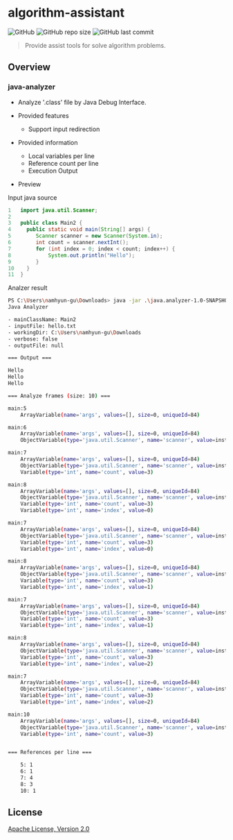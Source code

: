 # algorithm-assistant

![GitHub](https://img.shields.io/github/license/namhyun-gu/algorithm-assistant)
![GitHub repo size](https://img.shields.io/github/repo-size/namhyun-gu/algorithm-assistant)
![GitHub last commit](https://img.shields.io/github/last-commit/namhyun-gu/algorithm-assistant)

> Provide assist tools for solve algorithm problems.

## Overview

### java-analyzer

- Analyze '.class' file by Java Debug Interface.
- Provided features
  - Support input redirection
- Provided information
  - Local variables per line
  - Reference count per line
  - Execution Output

- Preview

Input java source

```java
1   import java.util.Scanner;
2 
3   public class Main2 {
4     public static void main(String[] args) {
5        Scanner scanner = new Scanner(System.in);
6        int count = scanner.nextInt();
7        for (int index = 0; index < count; index++) {
8            System.out.println("Hello");
9        }
10    }
11  }
```

Analzer result

```bash
PS C:\Users\namhyun-gu\Downloads> java -jar .\java.analyzer-1.0-SNAPSHOT.jar -i hello.txt Main2
Java Analyzer

- mainClassName: Main2
- inputFile: hello.txt
- workingDir: C:\Users\namhyun-gu\Downloads
- verbose: false
- outputFile: null

=== Output ===

Hello
Hello
Hello

=== Analyze frames (size: 10) ===

main:5
	ArrayVariable(name='args', values=[], size=0, uniqueId=84)

main:6
	ArrayVariable(name='args', values=[], size=0, uniqueId=84)
	ObjectVariable(type='java.util.Scanner', name='scanner', value=instance of java.util.Scanner(id=377), uniqueId=377)

main:7
	ArrayVariable(name='args', values=[], size=0, uniqueId=84)
	ObjectVariable(type='java.util.Scanner', name='scanner', value=instance of java.util.Scanner(id=377), uniqueId=377)
	Variable(type='int', name='count', value=3)

main:8
	ArrayVariable(name='args', values=[], size=0, uniqueId=84)
	ObjectVariable(type='java.util.Scanner', name='scanner', value=instance of java.util.Scanner(id=377), uniqueId=377)
	Variable(type='int', name='count', value=3)
	Variable(type='int', name='index', value=0)

main:7
	ArrayVariable(name='args', values=[], size=0, uniqueId=84)
	ObjectVariable(type='java.util.Scanner', name='scanner', value=instance of java.util.Scanner(id=377), uniqueId=377)
	Variable(type='int', name='count', value=3)
	Variable(type='int', name='index', value=0)

main:8
	ArrayVariable(name='args', values=[], size=0, uniqueId=84)
	ObjectVariable(type='java.util.Scanner', name='scanner', value=instance of java.util.Scanner(id=377), uniqueId=377)
	Variable(type='int', name='count', value=3)
	Variable(type='int', name='index', value=1)

main:7
	ArrayVariable(name='args', values=[], size=0, uniqueId=84)
	ObjectVariable(type='java.util.Scanner', name='scanner', value=instance of java.util.Scanner(id=377), uniqueId=377)
	Variable(type='int', name='count', value=3)
	Variable(type='int', name='index', value=1)

main:8
	ArrayVariable(name='args', values=[], size=0, uniqueId=84)
	ObjectVariable(type='java.util.Scanner', name='scanner', value=instance of java.util.Scanner(id=377), uniqueId=377)
	Variable(type='int', name='count', value=3)
	Variable(type='int', name='index', value=2)

main:7
	ArrayVariable(name='args', values=[], size=0, uniqueId=84)
	ObjectVariable(type='java.util.Scanner', name='scanner', value=instance of java.util.Scanner(id=377), uniqueId=377)
	Variable(type='int', name='count', value=3)
	Variable(type='int', name='index', value=2)

main:10
	ArrayVariable(name='args', values=[], size=0, uniqueId=84)
	ObjectVariable(type='java.util.Scanner', name='scanner', value=instance of java.util.Scanner(id=377), uniqueId=377)
	Variable(type='int', name='count', value=3)


=== References per line ===

	5: 1
	6: 1
	7: 4
	8: 3
	10: 1

```

## License

[Apache License, Version 2.0](https://opensource.org/licenses/Apache-2.0)